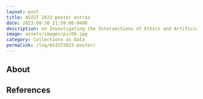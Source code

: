 ```yaml
---
layout: post
title: ASIST 2023 poster extras
date: 2023-09-30 11:59:00-0400
description: on Investigating the Intersections of Ethics and Artificial Intelligence in the Collections as Data Position Papers
image: assets/images/pic06.jpg
category: Collections as Data
permalink: /log/ASIST2023-poster/
---
```

## About
## References